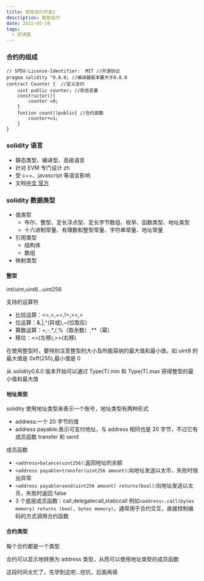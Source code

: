 ```yaml
---
title: 智能合约开发2
description: 智能合约
date: 2022-05-10
tags:
  - 区块链
---
```


### 合约的组成

```solidity
// SPDX-License-Identifier:  MIT //开源协议
pragma solidity ^0.8.0; //编译器版本要大于0.8.0
contract Counter {  //定义合约
	uint public counter; //状态变量
	constructor(){
		counter =0;
	}
	funtion count()public{ //合约函数
		counter+=1;
	}
}
```

### solidity 语言

- 静态类型、编译型、高级语言
- 针对 EVM 专门设计 zh
- 受 c++、javascript 等语言影响
- 文档[中文](https://learnblockchain.cn/docs/solidity/),[官方](https://docs.soliditylang.org/)

### solidity 数据类型

- 值类型
  - 布尔、整型、定长浮点型、定长字节数组、枚举、函数类型、地址类型
  - 十六进制常量、有理数和整型常量、字符串常量、地址常量
- 引用类型
  - 结构体
  - 数组
- 映射类型

#### 整型

int/uint,uint8...uint256

支持的运算符

- 比较运算：<=,<,==,!=,>=,>
- 位运算：&,|,^(异或),~(位取反)
- 算数运算：+,-,\*,/,%（取余数）,\*\*（幂）
- 移位：<<(左移),>>(右移)

在使用整型时，要特别注意整型的大小及所能容纳的最大值和最小值，如 uint8 的最大值是 0xff(255),最小值是 0

从 solidity0.6.0 版本开始可以通过 Type(T).min 和 Type(T).max 获得整型的最小值和最大值

#### 地址类型

solidity 使用地址类型来表示一个账号，地址类型有两种形式

- address:一个 20 字节的值
- address payable:表示可支付地址，与 address 相同也是 20 字节，不过它有成员函数 transfer 和 send

成员函数

- `<address>balance(uint256)`:返回地址的余额
- `<address payable>transfer(uint256 amount)`:向地址发送以太币，失败时抛出异常
- `<address payable>send(uint256 amount) returns(bool)`:向地址发送以太币，失败时返回 false
- 3 个底层成员函数：call,delegatecall,staticcall 例如`<address>.call(bytes memory) returns (bool, bytes memory)`，通常用于合约交互，直接控制编码的方式调用合约函数

#### 合约类型

每个合约都是一个类型

合约可以显示地转换为 address 类型，从而可以使用地址类型的成员函数

这段时间太忙了，先学到这吧...挖坑，后面再填
